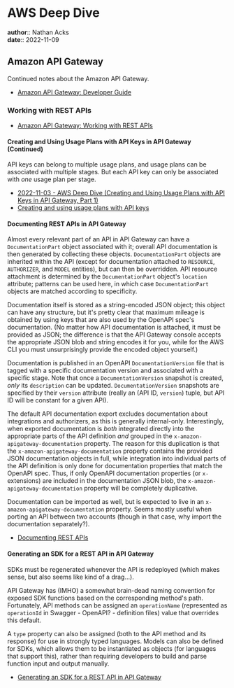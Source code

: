 # AWS Deep Dive

**author**:: Nathan Acks  
**date**:: 2022-11-09

## Amazon API Gateway

Continued notes about the Amazon API Gateway.

* [Amazon API Gateway: Developer Guide](https://docs.aws.amazon.com/apigateway/latest/developerguide/welcome.html)

### Working with REST APIs

* [Amazon API Gateway: Working with REST APIs](https://docs.aws.amazon.com/apigateway/latest/developerguide/apigateway-rest-api.html)

#### Creating and Using Usage Plans with API Keys in API Gateway (Continued)

API keys can belong to multiple usage plans, and usage plans can be associated with multiple stages. But each API key can only be associated with *one* usage plan per stage.

* [2022-11-03 - AWS Deep Dive (Creating and Using Usage Plans with API Keys in API Gateway, Part 1)](2022-11-03-aws-deep-dive.md)
* [Creating and using usage plans with API keys](https://docs.aws.amazon.com/apigateway/latest/developerguide/api-gateway-api-usage-plans.html)

#### Documenting REST APIs in API Gateway

Almost every relevant part of an API in API Gateway can have a `DocumentationPart` object associated with it; overall API documentation is then generated by collecting these objects. `DocumentationPart` objects are inherited within the API (except for documentation attached to `RESOURCE`, `AUTHORIZER`, and `MODEL` entities), but can then be overridden. API resource attachment is determined by the `DocumentationPart` object's `location` attribute; patterns can be used here, in which case `DocumentationPart` objects are matched according to specificity.

Documentation itself is stored as a string-encoded JSON object; this object can have any structure, but it's pretty clear that maximum mileage is obtained by using keys that are also used by the OpenAPI spec's documentation. (No matter how API documentation is attached, it must be provided as JSON; the difference is that the API Gateway console accepts the appropriate JSON blob and string encodes it for you, while for the AWS CLI you must unsurprisingly provide the encoded object yourself.)

Documentation is published in an OpenAPI `DocumentationVersion` file that is tagged with a specific documentation version and associated with a specific stage. Note that once a `DocumentationVersion` snapshot is created, *only* its `description` can be updated. `DocumentationVersion` snapshots are specified by their `version` attribute (really an (API ID, `version`) tuple, but API ID will be constant for a given API).

The default API documentation export excludes documentation about integrations and authorizers, as this is generally internal-only. Interestingly, when exported documentation is *both* integrated directly into the appropriate parts of the API definition *and* grouped in the `x-amazon-apigateway-documentation` property. The reason for this duplication is that the `x-amazon-apigateway-documentation` property contains the provided JSON documentation objects in full, while integration into individual parts of the API definition is only done for documentation properties that match the OpenAPI spec. Thus, if only OpenAPI documentation properties (or `x-` extensions) are included in the documentation JSON blob, the `x-amazon-apigateway-documentation` property will be completely duplicative.

Documentation can be imported as well, but is expected to live in an `x-amazon-apigateway-documentation` property. Seems mostly useful when porting an API between two accounts (though in that case, why import the documentation separately?).

* [Documenting REST APIs](https://docs.aws.amazon.com/apigateway/latest/developerguide/api-gateway-documenting-api.html)

#### Generating an SDK for a REST API in API Gateway

SDKs must be regenerated whenever the API is redeployed (which makes sense, but also seems like kind of a drag...).

API Gateway has (IMHO) a somewhat brain-dead naming convention for exposed SDK functions based on the corresponding method's path. Fortunately, API methods can be assigned an `operationName` (represented as `operationId` in Swagger - OpenAPI? - definition files) value that overrides this default.

A `type` property can also be assigned (both to the API method and its response) for use in strongly typed languages. Models can also be defined for SDKs, which allows them to be instantiated as objects (for languages that support this), rather than requiring developers to build and parse function input and output manually.

* [Generating an SDK for a REST API in API Gateway](https://docs.aws.amazon.com/apigateway/latest/developerguide/how-to-generate-sdk.html)
